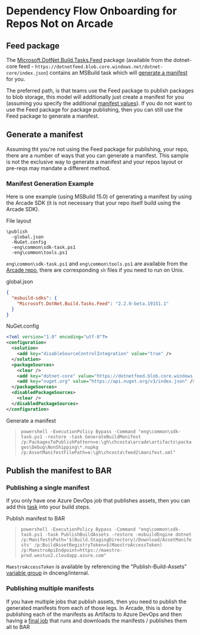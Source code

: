 # Dependency Flow Onboarding for Repos Not on Arcade

## Feed package

The [Microsoft.DotNet.Build.Tasks.Feed](https://github.com/dotnet/arcade/tree/master/src/Microsoft.DotNet.Build.Tasks.Feed) package (available from the dotnet-core feed - `https://dotnetfeed.blob.core.windows.net/dotnet-core/index.json`) contains an MSBuild task which will [generate a manifest](https://github.com/dotnet/arcade/blob/master/src/Microsoft.DotNet.Build.Tasks.Feed/src/GenerateBuildManifest.cs) for you.

The preferred path, is that teams use the Feed package to publish packages to blob storage, this model will additionally just create a manifest for you (assuming you specify the additional [manifest values](https://github.com/dotnet/arcade/blob/master/src/Microsoft.DotNet.Build.Tasks.Feed/build/Microsoft.DotNet.Build.Tasks.Feed.targets#L32)).  If you do not want to use the Feed package for package publishing, then you can still use the Feed package to generate a manifest.

## Generate a manifest

Assuming tht you're not using the Feed package for publishing, your repo, there are a number of ways that you can generate a manifest.  This sample is not the exclusive way to generate a manifest and your repos layout or pre-reqs may mandate a different method.

### Manifest Generation Example

Here is one example (using MSBuild 15.0) of generating a manifest by using the Arcade SDK (it is not necessary that your repo itself build using the Arcade SDK).

File layout

```TEXT
\publish
  -global.json
  -NuGet.config
  -eng\common\sdk-task.ps1
  -eng\common\tools.ps1
```

`eng\common\sdk-task.ps1` and `eng\common\tools.ps1` are available from the [Arcade repo](https://github.com/dotnet/arcade/tree/master/eng/common), there are corresponding `sh` files if you need to run on Unix.

global.json

```JSON
{
  "msbuild-sdks": {
    "Microsoft.DotNet.Build.Tasks.Feed": "2.2.0-beta.19151.1"
  }
}
```

NuGet.config

```XML
<?xml version="1.0" encoding="utf-8"?>
<configuration>
  <solution>
    <add key="disableSourceControlIntegration" value="true" />
  </solution>
  <packageSources>
    <clear />
    <add key="dotnet-core" value="https://dotnetfeed.blob.core.windows.net/dotnet-core/index.json" />
    <add key="nuget.org" value="https://api.nuget.org/v3/index.json" />
  </packageSources>
  <disabledPackageSources>
    <clear />
  </disabledPackageSources>
</configuration>
```

Generate a manifest

> `powershell -ExecutionPolicy Bypass -Command "eng\common\sdk-task.ps1 -restore -task GenerateBuildManifest /p:PackagesToPublishPattern=e:\gh\chcosta\arcade\artifacts\packages\Debug\NonShipping\*.nupkg /p:AssetManifestFilePath=e:\gh\chcosta\feed2\manifest.xml"`

## Publish the manifest to BAR

### Publishing a single manifest

If you only have one Azure DevOps job that publishes assets, then you can add this [task](https://github.com/dotnet/arcade/blob/de44b15e79b9d124d04c16458bead2a1d7ea02ef/eng/common/templates/job/publish-build-assets.yml#L47) into your build steps.

Publish manifest to BAR

> `powershell -ExecutionPolicy Bypass -Command "eng\common\sdk-task.ps1 -task PublishBuildAssets -restore -msbuildEngine dotnet /p:ManifestsPath='$(Build.StagingDirectory)/Download/AssetManifests' /p:BuildAssetRegistryToken=$(MaestroAccessToken) /p:MaestroApiEndpoint=https://maestro-prod.westus2.cloudapp.azure.com"`

`MaestroAccessToken` is available by referencing the "Publish-Build-Assets" [variable group](https://github.com/dotnet/arcade/blob/de44b15e79b9d124d04c16458bead2a1d7ea02ef/eng/common/templates/job/publish-build-assets.yml#L36) in dnceng/internal.

### Publishing multiple manifests

If you have multiple jobs that publish assets, then you need to publish the generated manifests from each of those legs.  In Arcade, this is done by publishing each of the manifests as Artifacts to Azure DevOps and then having a [final job](https://github.com/dotnet/arcade/blob/de44b15e79b9d124d04c16458bead2a1d7ea02ef/eng/common/templates/job/publish-build-assets.yml) that runs and downloads the manifests / publishes them all to BAR